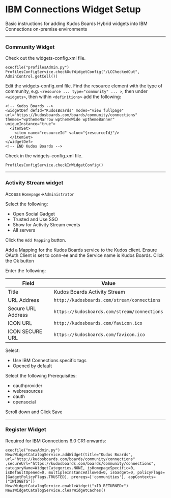 # IBM Connections Widget Setup
Basic instructions for adding Kudos Boards Hybrid widgets into IBM Connections on-premise environments

---

### Community Widget

Check out the widgets-config.xml file.

    execfile("profilesAdmin.py")
    ProfilesConfigService.checkOutWidgetConfig("/LCCheckedOut", AdminControl.getCell())

Edit the widgets-config.xml file. Find the resource element with the type of community, e.g. `<resource ... type="community" ... >`, then under `<widgets>`, then within `<definitions>` add the following:

    <!-- Kudos Boards -->
    <widgetDef defId="KudosBoards" modes="view fullpage" url="https://kudosboards.com/boards/community/connections" themes="wpthemeNarrow wpthemeWide wpthemeBanner" uniqueInstance="true">
      <itemSet>
        <item name="resourceId" value="{resourceId}"/>
      </itemSet>
    </widgetDef>
    <!-- END Kudos Boards -->

Check in the widgets-config.xml file.

    ProfilesConfigService.checkInWidgetConfig()

---

### Activity Stream widget

Access `Homepage`->`Administrator`

Select the following:

  - Open Social Gadget
  - Trusted and Use SSO
  - Show for Activity Stream events
  - All servers

  Click the `Add Mapping` button.

Add a Mapping for the Kudos Boards service to the Kudos client. Ensure OAuth Client is set to conn-ee and the Service name is Kudos Boards.
Click the Ok button

Enter the following:

  | Field | Value |
  | ----- | ----- |
  | Title| Kudos Boards Activity Stream |
  | URL Address| `http://kudosboards.com/stream/connections`|
  | Secure URL Address| `https://kudosboards.com/stream/connections`|
  | ICON URL| `http://kudosboards.com/favicon.ico`|
  | ICON SECURE URL| `https://kudosboards.com/favicon.ico`|

Select:

  - Use IBM Connections specific tags
  - Opened by default

Select the following Prerequisites:

  - oauthprovider
  - webresources
  - oauth
  - opensocial

  Scroll down and Click Save

---

### Register Widget

Required for IBM Connections 6.0 CR1 onwards:

    execfile("newsAdmin.py")
    NewsWidgetCatalogService.addWidget(title="Kudos Boards", url="http://kudosboards.com/boards/community/connections" ,secureUrl="https://kudosboards.com/boards/community/connections", categoryName=WidgetCategories.NONE, isHomepageSpecific=0, isDefaultOpened=0, multipleInstanceAllowed=0, isGadget=0, policyFlags=[GadgetPolicyFlags.TRUSTED], prereqs=['communities'], appContexts=["IWIDGETS"])
    NewsWidgetCatalogService.enableWidget("<ID_RETURNED>")
    NewsWidgetCatalogService.clearWidgetCaches()
